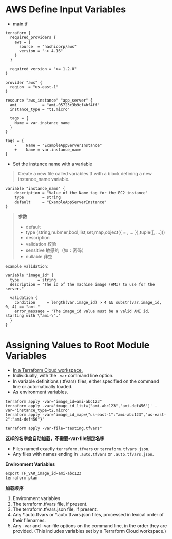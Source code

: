 # AWS Define Input Variables
- main.tf
```
terraform {
  required_providers {
    aws = {
      source  = "hashicorp/aws"
      version = "~> 4.16"
    }
  }

  required_version = ">= 1.2.0"
}

provider "aws" {
  region  = "us-east-1"
}

resource "aws_instance" "app_server" {
  ami           = "ami-05723c3b9cf4bf4ff"
  instance_type = "t1.micro"

  tags = {
    Name = var.instance_name
  }
}
```
```
tags = {
    -    Name = "ExampleAppServerInstance"
    +    Name = var.instance_name
}
```
- Set the instance name with a variable

> Create a new file called variables.tf with a block defining a new instance_name variable.
```
variable "instance_name" {
    description = "Value of the Name tag for the EC2 instance"
    type        = string
    default     = "ExampleAppServerInstance"
}

```
>  **参数**
> - default
> - type (string,nubmer,bool,list<TYPE>,set<TYPE>,map<TYPE>,object({<ATTR NAME> = <TYPE>, ... }),tuple([<TYPE>, ...]))
> - description
> - validation   校验
> - sensitive  敏感的（如：密码）
> - nullable   非空

```
example validation: 

variable "image_id" {
  type        = string
  description = "The id of the machine image (AMI) to use for the server."

  validation {
    condition     = length(var.image_id) > 4 && substr(var.image_id, 0, 4) == "ami-"
    error_message = "The image_id value must be a valid AMI id, starting with \"ami-\"."
  }
}

```

# Assigning Values to Root Module Variables
- [In a Terraform Cloud workspace.](https://developer.hashicorp.com/terraform/cloud-docs/workspaces/variables)
- Individually, with the ``-var`` command line option.
- In variable definitions (.tfvars) files, either specified on the command line or automatically loaded.
- As environment variables.

```
terraform apply -var="image_id=ami-abc123"
terraform apply -var='image_id_list=["ami-abc123","ami-def456"]' -var="instance_type=t2.micro"
terraform apply -var='image_id_map={"us-east-1":"ami-abc123","us-east-2":"ami-def456"}'

```

```
terraform apply -var-file="testing.tfvars"
```

**这样的名字会自动加载，不需要-var-file制定名字**
- Files named exactly ``terraform.tfvars`` or ``terraform.tfvars.json``.
- Any files with names ending in ``.auto.tfvars`` or ``.auto.tfvars.json``.

**Environment Variables**
```
export TF_VAR_image_id=ami-abc123
terraform plan
```

**加载顺序**
1. Environment variables
2. The terraform.tfvars file, if present.
3. The terraform.tfvars.json file, if present.
4. Any *.auto.tfvars or *.auto.tfvars.json files, processed in lexical order of their filenames.
5. Any -var and -var-file options on the command line, in the order they are provided. (This includes variables set by a Terraform Cloud workspace.)
